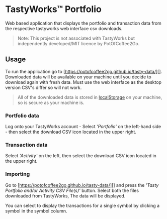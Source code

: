# TastyWorks&#8482; Portfolio

Web based application that displays the portfolio and transaction data from the respective tastyworks web interface csv downloads.

> Note: This project is not associated with TastyWorks but independently developed/MIT licence by PotOfCoffee2Go.

## Usage
To run  the application go to [https://potofcoffee2go.github.io/tasty-data/][]. Downloaded data will be available on your machine until you decide to download again with fresh data.
Must use the web interface as the desktop version CSV's differ so will not work.

>  All of the downloaded data is stored in [localStorage][] on your machine, so is secure as your machine is.

### Portfolio data
Log onto your TastyWorks account - Select _'Portfolio'_ on the left-hand side - then select the download CSV icon located in the upper right.

### Transaction data
Select _'Activity'_ on the left, then select the download CSV icon located in the upper right.

### Importing
Go to [https://potofcoffee2go.github.io/tasty-data/][] and press the _'Tasty Portfolio and/or Activity CSV File(s)'_ button. Select both the files downloaded from TastyWorks, The data will be displayed.

You can select to display the transactions for a single symbol by clicking a symbol in the symbol column.

[https://potofcoffee2go.github.io/tasty-data/]: https://potofcoffee2go.github.io/tasty-data/
[localStorage]: https://developer.mozilla.org/en-US/docs/Web/API/Window/localStorage
